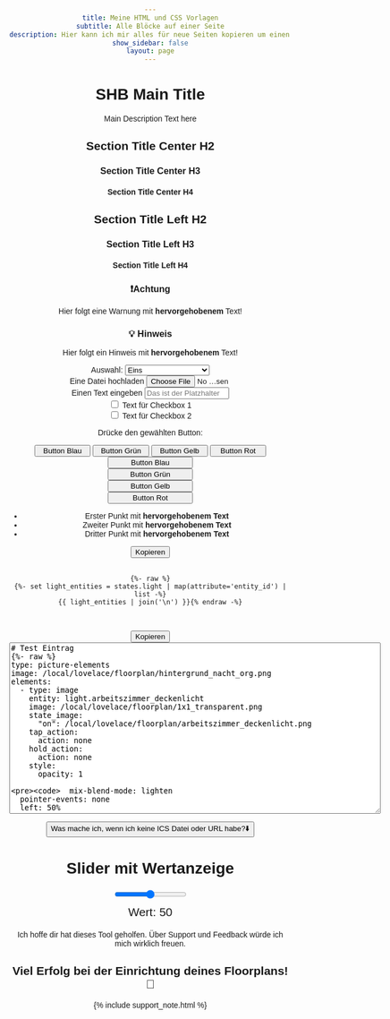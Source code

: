 ```yaml
---
title: Meine HTML und CSS Vorlagen
subtitle: Alle Blöcke auf einer Seite
description: Hier kann ich mir alles für neue Seiten kopieren um einen Standard zu halten
show_sidebar: false
layout: page
---
```


<div class="shb-main-container">

<h1 class="shb-main-title">SHB Main Title</h1>

<p class="shb-main-description">
    Main Description Text here
</p>

<div class="content-section">

<h2 class="shb-section-title-center">Section Title Center H2</h2>
<h3 class="shb-section-title-center">Section Title Center H3</h3>
<h4 class="shb-section-title-center">Section Title Center H4</h4>

<h2 class="shb-section-title-left">Section Title Left H2</h2>
<h3 class="shb-section-title-left">Section Title Left H3</h3>
<h4 class="shb-section-title-left">Section Title Left H4</h4>

<div class="important-container">
    <h3>❗Achtung</h3>
    <p>
        Hier folgt eine Warnung mit <strong>hervorgehobenem</strong> Text!
    </p>
</div>

<div class="note-container">
    <h3>💡 Hinweis</h3> 
    <p>
        Hier folgt ein Hinweis mit <strong>hervorgehobenem</strong> Text!
    </p>
</div>

<div class="shb-form-group">
    <label for="select-id-1">Auswahl:</label>
    <select id="select-id-1" style="width: 30%;">  <!-- Füge  onchange="updateScript1()" hinzu für Script -->
        <option value="Eins">Eins</option>
        <option value="Zwei">Zwei</option>
        <option value="Drei">Drei</option>
        <option value="Vier">Vier</option>
    </select>
</div>

<div class="shb-form-group">
    <label for="file-id-1">Eine Datei hochladen</label>
    <input type="file" id="file-id-1" accept=".ics" style="width: 30%" />
</div>

<div class="shb-form-group">
    <label for="input-id-1">Einen Text eingeben</label>
    <input type="url" id="input-id-1" placeholder="Das ist der Platzhalter" style="width: 30%" />
</div>

<div class="shb-form-group">
    <div class="checkbox-wrapper">
        <input type="checkbox" id="checkbox-id-1" />
        <label for="checkbox-id-1">Text für Checkbox 1</label>
    </div>
    <div class="checkbox-wrapper">
        <input type="checkbox" id="checkbox-id-2" />
        <label for="checkbox-id-2">Text für Checkbox 2</label>
    </div>
</div>

<label class="shb-label">Drücke den gewählten Button:</label>

<div class="shb-button-container">
    <button class="shb-button shb-button-blue" style="width: 20%">Button Blau</button> <!-- Füge  onclick="updateScript2()" hinzu für Script -->
    <button class="shb-button shb-button-green" style="width: 20%">Button Grün</button>
    <button class="shb-button shb-button-yellow" style="width: 20%">Button Gelb</button>
    <button class="shb-button shb-button-red" style="width: 20%">Button Rot</button>
</div>

<div class="shb-button">
    <button class="shb-button shb-button-blue" style="width: 30%" >Button Blau</button>
</div>
<div class="shb-button">
    <button class="shb-button shb-button-green" style="width: 30%" >Button Grün</button>
</div>
<div class="shb-button">
    <button class="shb-button shb-button-yellow" style="width: 30%" >Button Gelb</button>
</div>
<div class="shb-button">
    <button class="shb-button shb-button-red" style="width: 30%" >Button Rot</button>
</div>

<ul class="shb-list-start">
    <li>Erster Punkt mit <strong>hervorgehobenem Text</strong></li>
    <li>Zweiter Punkt mit <strong>hervorgehobenem Text</strong></li>
    <li>Dritter Punkt mit <strong>hervorgehobenem Text</strong></li>
</ul>

<div class="shb-code-container">
    <button class="copy-code-button" onclick="copyCode('code-output', this)">Kopieren</button>
    <pre id="code-output">
        <code>
{%- raw %}
{%- set light_entities = states.light | map(attribute='entity_id') | list -%}
{{ light_entities | join('\n') }}{% endraw -%}
        </code>
    </pre>
</div>


<div id="shb-custom-alert" style="display: none;">
    <div id="shb-custom-alert-content">
        <h4 id="shb-custom-alert-title"></h4>
        <p id="shb-custom-alert-message"></p>
        <button id="shb-close-alert">OK</button>
    </div>
</div>


<div class="shb-text-output">
    <button class="copy-code-button" onclick="copyCode('yaml-output', this)">Kopieren</button>
    <textarea class="shb-text-code-output" id="yaml-output" rows="20" cols="80" readonly>
# Test Eintrag
{%- raw %}
type: picture-elements
image: /local/lovelace/floorplan/hintergrund_nacht_org.png
elements:
  - type: image
    entity: light.arbeitszimmer_deckenlicht
    image: /local/lovelace/floorplan/1x1_transparent.png
    state_image:
      "on": /local/lovelace/floorplan/arbeitszimmer_deckenlicht.png
    tap_action:
      action: none
    hold_action:
      action: none
    style:
      opacity: 1

      mix-blend-mode: lighten
      pointer-events: none
      left: 50%
      top: 50%
      width: 100%
{% endraw -%}
    </textarea>
</div>


<div class="shb-dropdown">
    <button class="shb-dropdown-toggle" onclick="toggleSHBdropdown('testdropdown', this)">
        Was mache ich, wenn ich keine ICS Datei oder URL habe?<span>⬇️</span>
    </button>
    <div id="testdropdown" class="shb-dropdown-content" style="display: none;">
        <div class="shb-dropdown-youtube">
            {% include youtube.html video="r4koAf8UnwQ" %}
        </div>
        <h3><strong>Verwendung des Codegenerators ohne ICS Datei oder URL</strong></h3>
        <p>
            Wenn du keine ICS Datei oder eine URL zur Einrichtung deines Kalenders in der <strong>Waste Collection Schedule</strong> hast, kannst du den Codegenerator mit einem kleinen Trick trotzdem nutzen.
        </p>
        <p>
            Da in der neuen <strong>Waste Collection Schedule</strong> Integration, die Namen der einzelnen Abholungen frei vergeben werden können, kannst du dir zur Nutzung des Codegenartors eine Helfer-ICS Datei anlegen.
        </p>
        <ol>
            <li>Gehe im Menü <strong>Müllerinnerung Tools</strong> auf <strong>ICS zusammenführen / erstellen</strong></li>
            <li>Wähle die Checkbox <strong>Eigen ICS erstellen</strong></li>
            <li>Trage einen frei gewählten Kalendernamen ein</li>
            <li>Trage einen Eventnamen ein, welcher einem deiner Mülltypen / Abholungen entspricht (z.B. Restabfall)</li>
            <li>Wähle ein Eventdatum (dieses hat keine Relevanz im Codegenerator)</li>
            <li>Klicke auf <strong>Event hinzufügen</strong></li>
        </ol>
        <p>
            Es wird ein Kalender mit deinem Kalendernamen und deinem Eventnamen erstellt.<br>
            Für jede weitere deiner Abholungen (unterschidliche Mülltypen) trage einen neuen Eventnamen und ein Datum ein und bestätige immer mit <strong>Event hinzufügen</strong>
        </p>
        <p>
            Wenn deine Einträge für jeweils einen deiner Mülltypen abgeschlossen sind, klicke auf <strong>Erstellten Kalender herunterladen.</strong>
        </p>
        <p>
            Nun kannst du diesen heruntergeladenen Kalender für den Codegenerator verwenden.
        </p>
        <p>
            <strong>Hinweis:</strong> Verwende für deine Eventnamen (Mülltypen) keine Umlaute und vermeide Leerzeichen. Nimm nur die Allgemeine Bezichnung deiner Mülltypen ohne den Zusatz "Tonne", ausnahme z.B. Gelber Sack oder Gelbe Tonne. 
        </p>
        <p>
            <strong>Viel Erfolg! 🎉</strong>
        </p>
    </div>
</div> 



<style>
    body {
        font-family: Arial, sans-serif;
        text-align: center;
        margin: 50px;
    }
    .slider-container {
        margin: 20px;
    }
    .value-display {
        font-size: 1.5em;
        margin-top: 10px;
    }
</style>

<h1>Slider mit Wertanzeige</h1>
<div class="slider-container">
    <input type="range" id="slider" min="0" max="100" value="50">
    <div class="value-display">
        Wert: <span id="sliderValue">50</span>
    </div>
</div>

<script>
    // Referenzen für den Slider und die Anzeige
    const slider = document.getElementById('slider');
    const sliderValue = document.getElementById('sliderValue');

    // Event Listener für Änderungen des Sliders
    slider.addEventListener('input', () => {
        sliderValue.textContent = slider.value;
    });
</script>




</div>

<footer class="shb-footer">
    <p>Ich hoffe dir hat dieses Tool geholfen. Über Support und Feedback würde ich mich wirklich freuen.</p>
    <h2>Viel Erfolg bei der Einrichtung deines Floorplans! 🎉</h2>
</footer>

{% include support_note.html %}

</div>
